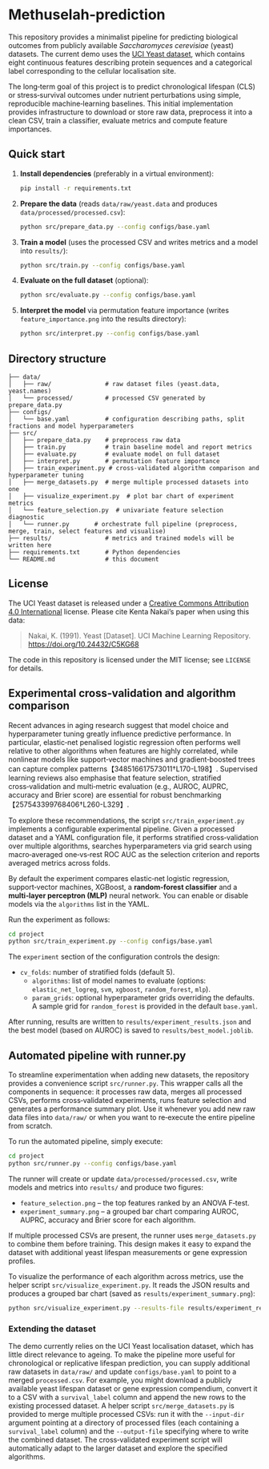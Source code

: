 # Methuselah‑prediction

This repository provides a minimalist pipeline for predicting
biological outcomes from publicly available *Saccharomyces cerevisiae*
(yeast) datasets.  The current demo uses the [UCI Yeast
dataset](https://archive.ics.uci.edu/dataset/110/yeast), which
contains eight continuous features describing protein sequences and a
categorical label corresponding to the cellular localisation site.

The long‑term goal of this project is to predict chronological
lifespan (CLS) or stress‑survival outcomes under nutrient
perturbations using simple, reproducible machine‑learning baselines.
This initial implementation provides infrastructure to download or
store raw data, preprocess it into a clean CSV, train a classifier,
evaluate metrics and compute feature importances.

## Quick start

1. **Install dependencies** (preferably in a virtual environment):

   ```bash
   pip install -r requirements.txt
   ```

2. **Prepare the data** (reads `data/raw/yeast.data` and produces
   `data/processed/processed.csv`):

   ```bash
   python src/prepare_data.py --config configs/base.yaml
   ```

3. **Train a model** (uses the processed CSV and writes metrics
   and a model into `results/`):

   ```bash
   python src/train.py --config configs/base.yaml
   ```

4. **Evaluate on the full dataset** (optional):

   ```bash
   python src/evaluate.py --config configs/base.yaml
   ```

5. **Interpret the model** via permutation feature importance (writes
   `feature_importance.png` into the results directory):

   ```bash
   python src/interpret.py --config configs/base.yaml
   ```

## Directory structure

```
├── data/
│   ├── raw/               # raw dataset files (yeast.data, yeast.names)
│   └── processed/         # processed CSV generated by prepare_data.py
├── configs/
│   └── base.yaml          # configuration describing paths, split fractions and model hyperparameters
├── src/
│   ├── prepare_data.py    # preprocess raw data
│   ├── train.py           # train baseline model and report metrics
│   ├── evaluate.py        # evaluate model on full dataset
│   ├── interpret.py       # permutation feature importance
│   ├── train_experiment.py # cross‑validated algorithm comparison and hyperparameter tuning
│   ├── merge_datasets.py  # merge multiple processed datasets into one
│   ├── visualize_experiment.py  # plot bar chart of experiment metrics
│   └── feature_selection.py  # univariate feature selection diagnostic
│   └── runner.py       # orchestrate full pipeline (preprocess, merge, train, select features and visualise)
├── results/               # metrics and trained models will be written here
├── requirements.txt       # Python dependencies
└── README.md              # this document
```

## License

The UCI Yeast dataset is released under a [Creative Commons
Attribution 4.0 International](https://creativecommons.org/licenses/by/4.0/)
license.  Please cite Kenta Nakai’s paper when using this data:

> Nakai, K. (1991). Yeast [Dataset]. UCI Machine Learning
> Repository. https://doi.org/10.24432/C5KG68

The code in this repository is licensed under the MIT license; see
`LICENSE` for details.

## Experimental cross‑validation and algorithm comparison

Recent advances in aging research suggest that model choice and
hyperparameter tuning greatly influence predictive performance.  In
particular, elastic‑net penalised logistic regression often performs
well relative to other algorithms when features are highly
correlated, while nonlinear models like support‑vector machines and
gradient‑boosted trees can capture complex patterns【348516617573011†L170-L198】.
Supervised learning reviews also emphasise that feature selection,
stratified cross‑validation and multi‑metric evaluation (e.g., AUROC,
AUPRC, accuracy and Brier score) are essential for robust
benchmarking【257543399768406†L260-L329】.

To explore these recommendations, the script `src/train_experiment.py`
implements a configurable experimental pipeline.  Given a processed
dataset and a YAML configuration file, it performs stratified
cross‑validation over multiple algorithms, searches hyperparameters
via grid search using macro‑averaged one‑vs‑rest ROC AUC as the
selection criterion and reports averaged metrics across folds.

By default the experiment compares elastic‑net logistic regression, support‑vector machines, XGBoost, a **random‑forest classifier** and a **multi‑layer perceptron (MLP)** neural network.  You can enable or disable models via the `algorithms` list in the YAML.

Run the experiment as follows:

```bash
cd project
python src/train_experiment.py --config configs/base.yaml
```

The `experiment` section of the configuration controls the design:

- `cv_folds`: number of stratified folds (default 5).
  - `algorithms`: list of model names to evaluate (options: `elastic_net_logreg`, `svm`, `xgboost`, `random_forest`, `mlp`).
  - `param_grids`: optional hyperparameter grids overriding the defaults.  A sample grid for `random_forest` is provided in the default `base.yaml`.

After running, results are written to `results/experiment_results.json` and
the best model (based on AUROC) is saved to `results/best_model.joblib`.

## Automated pipeline with runner.py

To streamline experimentation when adding new datasets, the repository
provides a convenience script `src/runner.py`.  This wrapper calls
all the components in sequence: it processes raw data, merges all
processed CSVs, performs cross‑validated experiments, runs feature
selection and generates a performance summary plot.  Use it whenever
you add new raw data files into `data/raw/` or when you want to
re‑execute the entire pipeline from scratch.

To run the automated pipeline, simply execute:

```bash
cd project
python src/runner.py --config configs/base.yaml
```

The runner will create or update `data/processed/processed.csv`, write
models and metrics into `results/` and produce two figures:

- `feature_selection.png` – the top features ranked by an ANOVA F‑test.
- `experiment_summary.png` – a grouped bar chart comparing AUROC,
  AUPRC, accuracy and Brier score for each algorithm.

If multiple processed CSVs are present, the runner uses
`merge_datasets.py` to combine them before training.  This design
makes it easy to expand the dataset with additional yeast lifespan
measurements or gene expression profiles.

To visualize the performance of each algorithm across metrics, use the
helper script `src/visualize_experiment.py`.  It reads the JSON results
and produces a grouped bar chart (saved as `results/experiment_summary.png`):

```bash
python src/visualize_experiment.py --results-file results/experiment_results.json --output-file results/experiment_summary.png
```

### Extending the dataset

The demo currently relies on the UCI Yeast localisation dataset, which has
little direct relevance to ageing.  To make the pipeline more useful for
chronological or replicative lifespan prediction, you can supply additional
raw datasets in `data/raw/` and update `configs/base.yaml` to point to a
merged `processed.csv`.  For example, you might download a publicly
available yeast lifespan dataset or gene expression compendium, convert it
to a CSV with a `survival_label` column and append the new rows to the
existing processed dataset.  A helper script `src/merge_datasets.py` is
provided to merge multiple processed CSVs: run it with the `--input-dir`
argument pointing at a directory of processed files (each containing a
`survival_label` column) and the `--output-file` specifying where to
write the combined dataset.  The cross‑validated experiment script will
automatically adapt to the larger dataset and explore the specified
algorithms.
